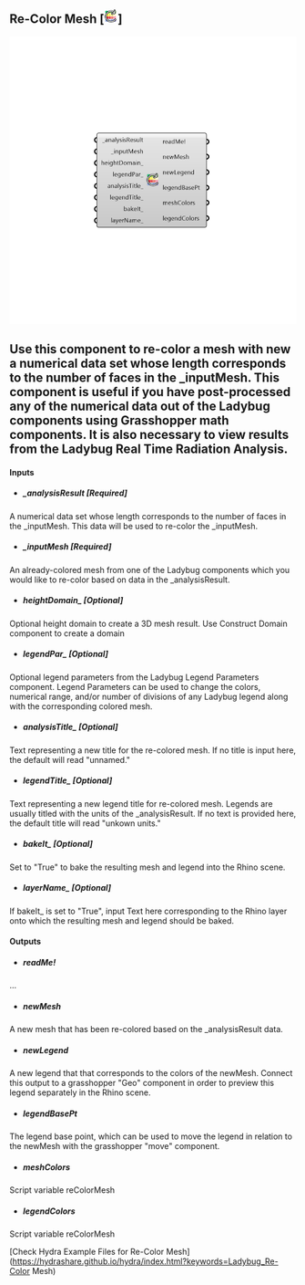 ## Re-Color Mesh [![](../../images/icons/Re-Color_Mesh.png)]

![](../../images/components/Re-Color_Mesh.png)

Use this component to re-color a mesh with new a numerical data set whose length corresponds to the number of faces in the _inputMesh.
 This component is useful if you have post-processed any of the numerical data out of the Ladybug components using Grasshopper math components.
 It is also necessary to view results from the Ladybug Real Time Radiation Analysis.
 -
 

#### Inputs
* ##### _analysisResult [Required]
A numerical data set whose length corresponds to the number of faces in the _inputMesh.  This data will be used to re-color the _inputMesh.
* ##### _inputMesh [Required]
An already-colored mesh from one of the Ladybug components which you would like to re-color based on data in the _analysisResult.
* ##### heightDomain_ [Optional]
Optional height domain to create a 3D mesh result. Use Construct Domain component to create a domain
* ##### legendPar_ [Optional]
Optional legend parameters from the Ladybug Legend Parameters component.  Legend Parameters can be used to change the colors, numerical range, and/or number of divisions of any Ladybug legend along with the corresponding colored mesh.
* ##### analysisTitle_ [Optional]
Text representing a new title for the re-colored mesh.  If no title is input here, the default will read "unnamed."
* ##### legendTitle_ [Optional]
Text representing a new legend title for re-colored mesh. Legends are usually titled with the units of the _analysisResult.  If no text is provided here, the default title will read "unkown units."
* ##### bakeIt_ [Optional]
Set to "True" to bake the resulting mesh and legend into the Rhino scene.
* ##### layerName_ [Optional]
If bakeIt_ is set to "True", input Text here corresponding to the Rhino layer onto which the resulting mesh and legend should be baked.

#### Outputs
* ##### readMe!
...
* ##### newMesh
A new mesh that has been re-colored based on the _analysisResult data.
* ##### newLegend
A new legend that that corresponds to the colors of the newMesh. Connect this output to a grasshopper "Geo" component in order to preview this legend separately in the Rhino scene.  
* ##### legendBasePt
The legend base point, which can be used to move the legend in relation to the newMesh with the grasshopper "move" component.
* ##### meshColors
Script variable reColorMesh
* ##### legendColors
Script variable reColorMesh


[Check Hydra Example Files for Re-Color Mesh](https://hydrashare.github.io/hydra/index.html?keywords=Ladybug_Re-Color Mesh)